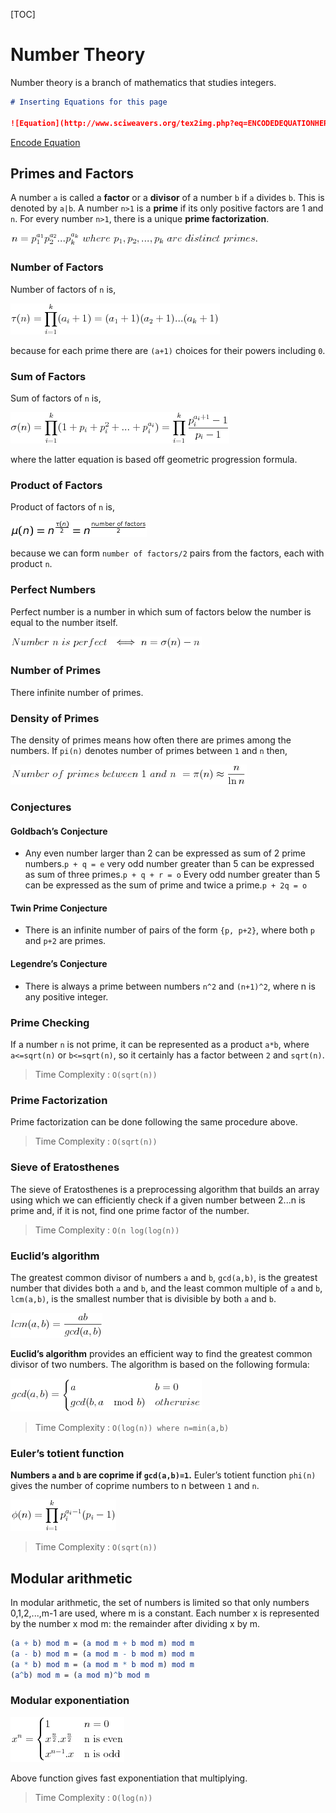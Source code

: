 [TOC]



# Number Theory

Number theory is a branch of mathematics that studies integers.  

```markdown
# Inserting Equations for this page

![Equation](http://www.sciweavers.org/tex2img.php?eq=ENCODEDEQUATIONHERE&bc=White&fc=Black&im=jpg&fs=12&ff=modern&edit=)
```

[Encode Equation](https://www.url-encode-decode.com)

## Primes and Factors

A number `a` is called a **factor** or a **divisor** of a number `b` if `a` divides `b`.  This is denoted by `a|b`. A number `n>1` is a **prime** if its only positive factors are 1 and `n`.  For every number `n>1`, there is a unique **prime factorization**.

![Equation](README/primes-1.jpg)

### Number of Factors

Number of factors  of `n` is,

![Equation](README/primes-2.jpg)

because for each prime there are `(a+1)` choices for their powers including `0`.

### Sum of Factors

Sum of factors of `n` is,

![Equation](README/primes-3.jpg)

where the latter equation is based off geometric progression formula.

### Product of Factors

Product of factors of `n` is,

![Equation](README/primes-4.jpg)

because we can form `number of factors/2` pairs from the factors, each with product `n`.

### Perfect Numbers

Perfect number is a number in which sum of factors below the number is equal to the number itself.

![Equation](README/primes-5.jpg)

### Number of Primes

There infinite number of primes.

### Density of Primes

The density of primes means how often there are primes among the numbers.  If `pi(n)` denotes number of primes between `1` and `n` then,

![Equation](README/primes-6.jpg)

### Conjectures

#### Goldbach’s Conjecture

- Any even number larger than 2 can be expressed as sum of 2 prime numbers.`p + q = e`
  very odd number greater than 5 can be expressed as sum of three primes.`p + q + r = o`
  Every odd number greater than 5 can be expressed as the sum of prime and twice a prime.`p + 2q = o`

#### Twin Prime Conjecture

- There is an infinite number of pairs of the form `{p, p+2}`, where both `p` and `p+2` are primes.

#### Legendre’s Conjecture

- There is always a prime between numbers `n^2` and `(n+1)^2`, where n is any positive integer.

### Prime Checking

If a number `n` is not prime, it can be represented as a product `a*b`, where `a<=sqrt(n)` or `b<=sqrt(n)`, so it certainly has a factor between `2` and `sqrt(n)`.

> Time Complexity : `O(sqrt(n))`

### Prime Factorization

Prime factorization can be done following the same procedure above.

> Time Complexity : `O(sqrt(n))`

### Sieve of Eratosthenes

The sieve of Eratosthenes is a preprocessing algorithm that builds an array using which we can efficiently check if a given number between 2...n is prime and, if it is not, find one prime factor of the number.  

> Time Complexity : `O(n log(log(n))`

### Euclid’s algorithm

The greatest common divisor of numbers `a` and `b`, `gcd(a,b)`, is the greatest number that divides both `a` and `b`, and the least common multiple of `a` and `b`, `lcm(a,b)`, is the smallest number that is divisible by both `a` and `b`.

![Equation](README/primes-7.jpg)

**Euclid’s algorithm** provides an efficient way to find the greatest common divisor of two numbers. The algorithm is based on the following formula:

![Equation](README/primes-8.jpg)

> Time Complexity : `O(log(n)) where n=min(a,b)`

### Euler’s totient function

**Numbers `a` and `b` are coprime if `gcd(a,b)=1`.** Euler’s totient function `phi(n)` gives the number of coprime numbers to n between `1` and `n`.

![Equation](README/primes-9.jpg)

> Time Complexity : `O(sqrt(n))`

## Modular arithmetic

In modular arithmetic, the set of numbers is limited so that only numbers 0,1,2,...,m-1 are used, where m is a constant. Each number x is represented by the number x mod m: the remainder after dividing x by m. 

```mathematica
(a + b) mod m = (a mod m + b mod m) mod m
(a - b) mod m = (a mod m - b mod m) mod m
(a * b) mod m = (a mod m * b mod m) mod m
(a^b) mod m = (a mod m)^b mod m
```

### Modular exponentiation

![Equation](README/modular-1.jpg)

Above function gives fast exponentiation that multiplying.

> Time Complexity : `O(log(n))`